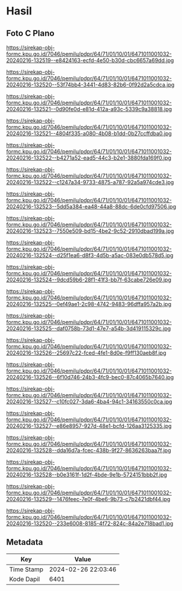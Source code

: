# Hasil

## Foto C Plano

https://sirekap-obj-formc.kpu.go.id/7046/pemilu/pdpr/64/71/01/10/01/6471011001032-20240216-132519--e8424163-ecfd-4e50-b30d-cbc6657a69dd.jpg

https://sirekap-obj-formc.kpu.go.id/7046/pemilu/pdpr/64/71/01/10/01/6471011001032-20240216-132520--53f74bb4-3441-4d83-82b6-0f92d2a5cdca.jpg

https://sirekap-obj-formc.kpu.go.id/7046/pemilu/pdpr/64/71/01/10/01/6471011001032-20240216-132521--0d90fe0d-e81d-412a-a93c-5339c9a38818.jpg

https://sirekap-obj-formc.kpu.go.id/7046/pemilu/pdpr/64/71/01/10/01/6471011001032-20240216-132521--4804f335-a080-4b08-b1dd-0b27ccffdba0.jpg

https://sirekap-obj-formc.kpu.go.id/7046/pemilu/pdpr/64/71/01/10/01/6471011001032-20240216-132522--b4271a52-ead5-44c3-b2e1-3880fda169f0.jpg

https://sirekap-obj-formc.kpu.go.id/7046/pemilu/pdpr/64/71/01/10/01/6471011001032-20240216-132522--c1247a34-9733-4875-a787-92a5a974cde3.jpg

https://sirekap-obj-formc.kpu.go.id/7046/pemilu/pdpr/64/71/01/10/01/6471011001032-20240216-132523--5dd5a384-ea48-44a8-88dc-6de0cfd97506.jpg

https://sirekap-obj-formc.kpu.go.id/7046/pemilu/pdpr/64/71/01/10/01/6471011001032-20240216-132523--7550e509-bd15-4be2-9c52-2910dbad199a.jpg

https://sirekap-obj-formc.kpu.go.id/7046/pemilu/pdpr/64/71/01/10/01/6471011001032-20240216-132524--d25f1ea6-d8f3-4d5b-a5ac-083e0db578d5.jpg

https://sirekap-obj-formc.kpu.go.id/7046/pemilu/pdpr/64/71/01/10/01/6471011001032-20240216-132524--9dcd59b6-28f1-41f3-bb7f-63cabe726e09.jpg

https://sirekap-obj-formc.kpu.go.id/7046/pemilu/pdpr/64/71/01/10/01/6471011001032-20240216-132525--0ef49ae1-2c98-4742-9483-96dffa957a2b.jpg

https://sirekap-obj-formc.kpu.go.id/7046/pemilu/pdpr/64/71/01/10/01/6471011001032-20240216-132525--daf0758b-73d1-47e7-a54b-3d419115329c.jpg

https://sirekap-obj-formc.kpu.go.id/7046/pemilu/pdpr/64/71/01/10/01/6471011001032-20240216-132526--25697c22-fced-4fe1-8d0e-f9ff130aeb8f.jpg

https://sirekap-obj-formc.kpu.go.id/7046/pemilu/pdpr/64/71/01/10/01/6471011001032-20240216-132526--6f10d746-24b3-4fc9-bec0-87c4065b7640.jpg

https://sirekap-obj-formc.kpu.go.id/7046/pemilu/pdpr/64/71/01/10/01/6471011001032-20240216-132527--c10fc027-3da6-4ba4-94c1-34163550c0ca.jpg

https://sirekap-obj-formc.kpu.go.id/7046/pemilu/pdpr/64/71/01/10/01/6471011001032-20240216-132527--e86e8957-927d-48e1-bcfd-126aa3125335.jpg

https://sirekap-obj-formc.kpu.go.id/7046/pemilu/pdpr/64/71/01/10/01/6471011001032-20240216-132528--dda16d7a-fcec-438b-9f27-8636263baa7f.jpg

https://sirekap-obj-formc.kpu.go.id/7046/pemilu/pdpr/64/71/01/10/01/6471011001032-20240216-132528--b0e3161f-1d2f-4bde-9e1b-5724151bbb2f.jpg

https://sirekap-obj-formc.kpu.go.id/7046/pemilu/pdpr/64/71/01/10/01/6471011001032-20240216-132529--1476feec-7e0f-4be6-9b73-c7b2421dbf44.jpg

https://sirekap-obj-formc.kpu.go.id/7046/pemilu/pdpr/64/71/01/10/01/6471011001032-20240216-132520--233e6008-8185-4f72-824c-84a2e718bad1.jpg


## Metadata

| Key        | Value               |
| ---------- | ------------------- |
| Time Stamp | 2024-02-26 22:03:46 |
| Kode Dapil | 6401                |



